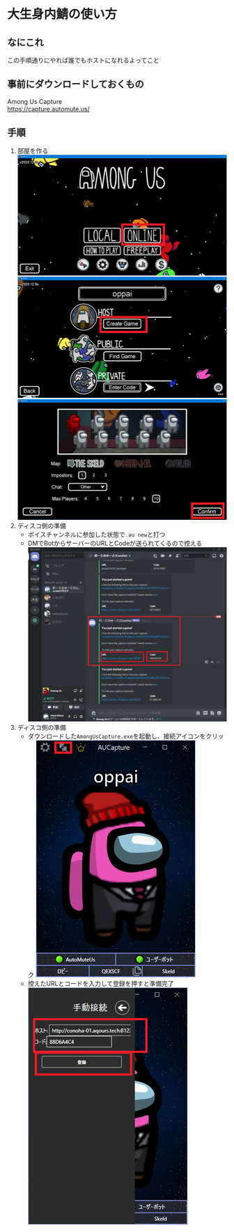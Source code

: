 # 大生身内鯖の使い方

## なにこれ

この手順通りにやれば誰でもホストになれるよってこと

## 事前にダウンロードしておくもの

Among Us Capture  
https://capture.automute.us/


## 手順

1. 部屋を作る
  ![1](image/1.png)
  ![2](image/2.png)
  ![3](image/3.png)
1. ディスコ側の準備
     - ボイスチャンネルに参加した状態で`.au new`と打つ
     - DMでBotからサーバーのURLとCodeが送られてくるので控える
          ![4](image/4.png)
1. ディスコ側の準備
     - ダウンロードした`AmongUsCapture.exe`を起動し、接続アイコンをクリック
        ![5](image/5.png)
     - 控えたURLとコードを入力して登録を押すと準備完了
        ![6](image/6.png)
